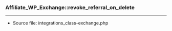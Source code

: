 ### Affiliate_WP_Exchange::revoke_referral_on_delete

----

- Source file: integrations_class-exchange.php